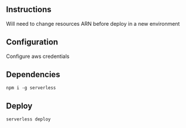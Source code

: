 ## Instructions

Will need to change resources ARN before deploy in a new environment

## Configuration

Configure aws credentials

## Dependencies

```
npm i -g serverless
```

## Deploy

```
serverless deploy
```